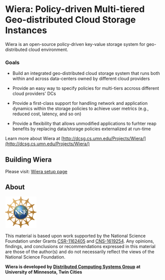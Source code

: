 # Wiera: Policy-driven Multi-tiered Geo-distributed Cloud Storage Instances

Wiera is an open-source policy-driven key-value storage system for geo-distributed cloud environment.


### Goals

* Build an integrated geo-distributed cloud storage system that runs both within and across data-centers owned by different cloud providers

* Provide an easy way to specify policies for multi-tiers accross different cloud providers' DCs

* Provide a first-class support for handling network and application dynamics within the storage policies to achieve user metrics (e.g., reduced cost, latency, and so on)

* Provide a flexibility that allows unmodified applications to furhter reap benefits by replacing data/storage policies externalized at run-time

Learn more about Wiera at [http://dcsg.cs.umn.edu/Projects/Wiera/](http://dcsg.cs.umn.edu/Projects/Wiera/)

## Building Wiera
Please visit: [Wiera setup page](http://dcsg.cs.umn.edu/Projects/Wiera/setup.html)

## About
![](img/nsf_100x100.png) 

This material is based upon work supported by the National Science Foundation under Grants [CSR-1162405](https://www.nsf.gov/awardsearch/showAward?AWD_ID=1162405) and [CNS-1619254](https://www.nsf.gov/awardsearch/showAward?AWD_ID=1619254). Any opinions, findings, and conclusions or recommendations expressed in this material are those of the author(s) and do not necessarily reflect the views of the National Science Foundation. 

**Wiera is developed by [Distributed Computing Systems Group](http://dcsg.cs.umn.edu/) at University of Minnesota, Twin Cities**
